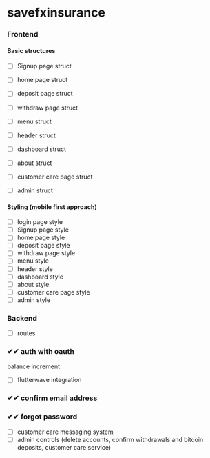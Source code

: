 # savefxinsurance

### Frontend
#### Basic structures


- [ ] Signup page struct

- [ ] home page struct
- [ ] deposit page struct
- [ ] withdraw page struct
- [ ] menu struct
- [ ] header struct
- [ ] dashboard struct
- [ ] about struct
- [ ] customer care page struct
- [ ] admin struct

#### Styling (mobile first approach)
- [ ] login page style
- [ ] Signup page style
- [ ] home page style
- [ ] deposit page style
- [ ] withdraw page style
- [ ] menu style
- [ ] header style
- [ ] dashboard style
- [ ] about style
- [ ] customer care page style
- [ ] admin style

### Backend
- [ ] routes
### ✔✔ auth with oauth
 balance increment
- [ ] flutterwave integration
### ✔✔ confirm email address
### ✔✔ forgot password
- [ ] customer care messaging system
- [ ] admin controls (delete accounts, confirm withdrawals and bitcoin deposits, customer care service)
